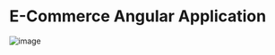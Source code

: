 # E-Commerce Angular Application

![image](https://github.com/el-moudni-hicham/microservices-spring-cloud-angular/assets/85403056/c5e86b7b-5f55-4652-b4ca-d27743e363da)
